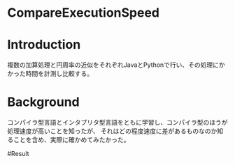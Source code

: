 # CompareExecutionSpeed

# Introduction
複数の加算処理と円周率の近似をそれぞれJavaとPythonで行い、その処理にかかった時間を計測し比較する。

# Background
コンパイラ型言語とインタプリタ型言語をともに学習し、コンパイラ型のほうが処理速度が高いことを知ったが、
それはどの程度速度に差があるものなのか知ることを含め、実際に確かめてみたかった。

#Result

